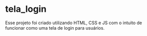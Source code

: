 # tela_login

Esse projeto foi criado utilizando HTML, CSS e JS com o intuito de funcionar como uma tela de login para usuários.
